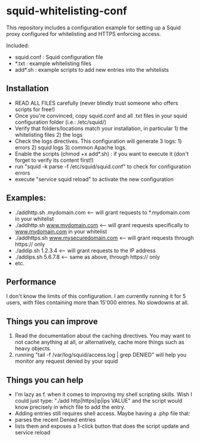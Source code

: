 # squid-whitelisting-conf
This repository includes a configuration example for setting up a Squid proxy configured for whitelisting and HTTPS enforcing access.

Included:
- squid.conf : Squid configuration file
- *.txt : example whitelisting files
- add*.sh : example scripts to add new entries into the whitelists

## Installation
- READ ALL FILES carefully (never blindly trust someone who offers scripts for free!)
- Once you're convinced, copy squid.conf and all .txt files in your squid configuration folder (i.e.: /etc/squid/)
- Verify that folders/locations match your installation, in particular 1) the whitelisting files 2) the logs
- Check the logs directives. This configuration will generate 3 logs: 1) errors 2) squid logs 3) common Apache logs.
- Enable the scripts (chmod +x add*.sh) : if you want to execute it (don't forget to verify its content first!)
- run "squid -k parse -f /etc/squid/squid.conf" to check for configuration errors
- execute "service squid reload" to activate the new configuration

## Examples:
- ./addhttp.sh .mydomain.com <-- will grant requests to *.mydomain.com in your whitelist
- ./addhttp.sh www.mydomain.com <-- will grant requests specifically to www.mydomain.com in your whitelist
- ./addhttps.sh www.mysecuredomain.com <-- will grant requests through https:// only
- ./addip.sh 1.2.3.4 <-- will grant requests to the IP address 
- ./addips.sh 5.6.7.8 <-- same as above, through https:// only
- etc.

## Performance
I don't know the limits of this configuration. I am currently running it for 5 users, with files containing more than 15'000 entries. No slowdowns at all.

## Things you can improve
1) Read the documentation about the caching directives. You may want to not cache anything at all, or alternatively, cache more things such as heavy objects.
2) running "tail -f /var/log/squid/access.log | grep DENIED" will help you monitor any request denied by your squid

## Things you can help
* I'm lazy as f. when it comes to improving my shell scripting skills. Wish I could just type: "./add http|https|ip|ips VALUE" and the script would know precisely in which file to add the entry.
* Adding entries still requires shell access. Maybe having a .php file that:
 * parses the recent Denied entries
 * lists them and exposes a 1-click button that does the script update and service reload 


